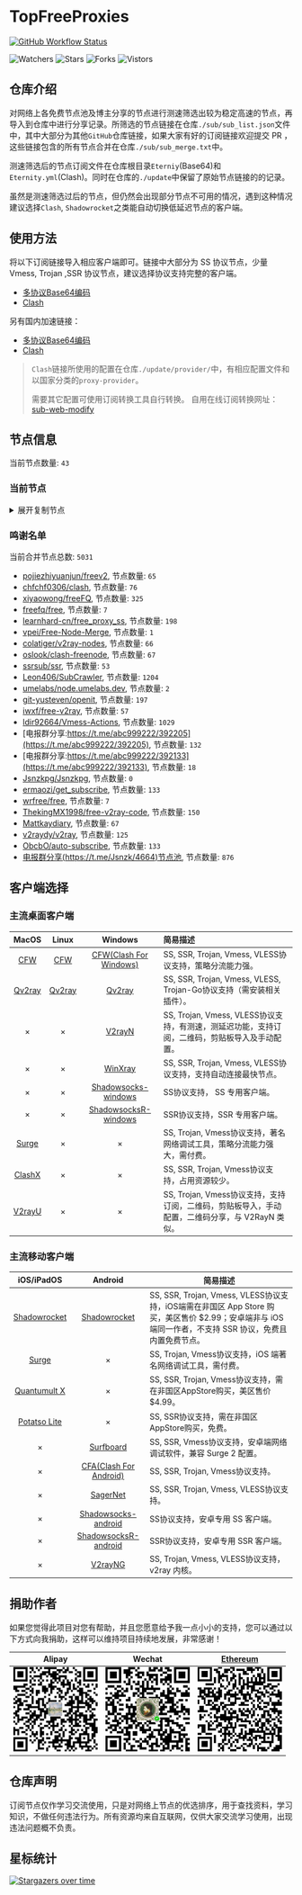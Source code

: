 # TopFreeProxies
[![GitHub Workflow Status](https://img.shields.io/github/workflow/status/alanbobs999/topfreeproxies/sub_merge?label=sub_merge)](https://github.com/alanbobs999/TopFreeProxies/actions/workflows/sub_merge.yml) 

![Watchers](https://img.shields.io/github/watchers/alanbobs999/topfreeproxies) ![Stars](https://img.shields.io/github/stars/alanbobs999/topfreeproxies) ![Forks](https://img.shields.io/github/forks/alanbobs999/topfreeproxies) ![Vistors](https://visitor-badge.laobi.icu/badge?page_id=alanbobs999.topfreeproxies)

## 仓库介绍
对网络上各免费节点池及博主分享的节点进行测速筛选出较为稳定高速的节点，再导入到仓库中进行分享记录。所筛选的节点链接在仓库`./sub/sub_list.json`文件中，其中大部分为其他`GitHub`仓库链接，如果大家有好的订阅链接欢迎提交 PR ，这些链接包含的所有节点合并在仓库`./sub/sub_merge.txt`中。

测速筛选后的节点订阅文件在仓库根目录`Eterniy`(Base64)和`Eternity.yml`(Clash)。同时在仓库的`./update`中保留了原始节点链接的的记录。

虽然是测速筛选过后的节点，但仍然会出现部分节点不可用的情况，遇到这种情况建议选择`Clash`, `Shadowrocket`之类能自动切换低延迟节点的客户端。

## 使用方法
将以下订阅链接导入相应客户端即可。链接中大部分为 SS 协议节点，少量 Vmess, Trojan ,SSR 协议节点，建议选择协议支持完整的客户端。

- [多协议Base64编码](https://raw.githubusercontent.com/alanbobs999/TopFreeProxies/master/Eternity)
- [Clash](https://raw.githubusercontent.com/alanbobs999/TopFreeProxies/master/Eternity.yml)

另有国内加速链接：

- [多协议Base64编码](https://raw.fastgit.org/alanbobs999/TopFreeProxies/master/Eternity)
- [Clash](https://raw.fastgit.org/alanbobs999/TopFreeProxies/master/Eternity.yml)

>`Clash`链接所使用的配置在仓库`./update/provider/`中，有相应配置文件和以国家分类的`proxy-provider`。
>
>需要其它配置可使用订阅转换工具自行转换。
>自用在线订阅转换网址：[sub-web-modify](https://sub.v1.mk/)

## 节点信息
当前节点数量: `43`
### 当前节点
<details>
  <summary>展开复制节点</summary>

    vmess://ewogICJ2IjogMiwKICAicHMiOiAi8J+HrfCfh7BISy0xMy45NC41OC4yMTYtMDAiLAogICJhZGQiOiAiYXp1cmUtZjRzLWhrLTEuZm9yd2FyZHNlcnZlci54eXoiLAogICJwb3J0IjogNDM3OTAsCiAgImlkIjogIjNiMDc0NDdlLTk0Y2YtNGQ3Mi05NmM2LWQwYTUzOTA5ODA0OSIsCiAgImFpZCI6IDAsCiAgInNjeSI6ICJhdXRvIiwKICAibmV0IjogIndzIiwKICAidHlwZSI6IG51bGwsCiAgImhvc3QiOiAiYXp1cmUtZjRzLWhrLTEuZm9yd2FyZHNlcnZlci54eXoiLAogICJwYXRoIjogIi8iLAogICJ0bHMiOiBmYWxzZSwKICAic25pIjogIiIKfQ==
    vmess://ewogICJ2IjogMiwKICAicHMiOiAi8J+HrfCfh7BISy0xMy45NC41OC4yMTYtMDEiLAogICJhZGQiOiAiYXp1cmUtZjRzLWhrLTEuZm9yd2FyZHNlcnZlci54eXoiLAogICJwb3J0IjogMzY0MjUsCiAgImlkIjogIjNiMDc0NDdlLTk0Y2YtNGQ3Mi05NmM2LWQwYTUzOTA5ODA0OSIsCiAgImFpZCI6IDAsCiAgInNjeSI6ICJhdXRvIiwKICAibmV0IjogIndzIiwKICAidHlwZSI6IG51bGwsCiAgImhvc3QiOiAiYXp1cmUtZjRzLWhrLTEuZm9yd2FyZHNlcnZlci54eXoiLAogICJwYXRoIjogIi8iLAogICJ0bHMiOiBmYWxzZSwKICAic25pIjogIiIKfQ==
    vmess://ewogICJ2IjogMiwKICAicHMiOiAi8J+HrfCfh7BISy0xMy45NC41OC4yMTYtMDIiLAogICJhZGQiOiAiYXp1cmUtZjRzLWhrLTEuZm9yd2FyZHNlcnZlci54eXoiLAogICJwb3J0IjogNDk2MzEsCiAgImlkIjogIjNiMDc0NDdlLTk0Y2YtNGQ3Mi05NmM2LWQwYTUzOTA5ODA0OSIsCiAgImFpZCI6IDAsCiAgInNjeSI6ICJhdXRvIiwKICAibmV0IjogIndzIiwKICAidHlwZSI6IG51bGwsCiAgImhvc3QiOiAiYXp1cmUtZjRzLWhrLTEuZm9yd2FyZHNlcnZlci54eXoiLAogICJwYXRoIjogIi8iLAogICJ0bHMiOiBmYWxzZSwKICAic25pIjogIiIKfQ==
    vmess://ewogICJ2IjogMiwKICAicHMiOiAi8J+HrfCfh7BISy0xMTEuMjguMy4xMTAtMDMiLAogICJhZGQiOiAiaWVwbC1rbi1oa2JncC1yLTEuZm9yd2FyZHNlcnZlci54eXoiLAogICJwb3J0IjogNDMzMjAsCiAgImlkIjogIjNiMDc0NDdlLTk0Y2YtNGQ3Mi05NmM2LWQwYTUzOTA5ODA0OSIsCiAgImFpZCI6IDAsCiAgInNjeSI6ICJhdXRvIiwKICAibmV0IjogIndzIiwKICAidHlwZSI6IG51bGwsCiAgImhvc3QiOiAiaWVwbC1rbi1oa2JncC1yLTEuZm9yd2FyZHNlcnZlci54eXoiLAogICJwYXRoIjogIi8iLAogICJ0bHMiOiBmYWxzZSwKICAic25pIjogIiIKfQ==
    vmess://ewogICJ2IjogMiwKICAicHMiOiAi8J+HrfCfh7BISy0xMy45NC41OC4yMTYtMDQiLAogICJhZGQiOiAiYXp1cmUtZjRzLWhrLTEuZm9yd2FyZHNlcnZlci54eXoiLAogICJwb3J0IjogMzUxODcsCiAgImlkIjogIjNiMDc0NDdlLTk0Y2YtNGQ3Mi05NmM2LWQwYTUzOTA5ODA0OSIsCiAgImFpZCI6IDAsCiAgInNjeSI6ICJhdXRvIiwKICAibmV0IjogIndzIiwKICAidHlwZSI6IG51bGwsCiAgImhvc3QiOiAiYXp1cmUtZjRzLWhrLTEuZm9yd2FyZHNlcnZlci54eXoiLAogICJwYXRoIjogIi8iLAogICJ0bHMiOiBmYWxzZSwKICAic25pIjogIiIKfQ==
    vmess://ewogICJ2IjogMiwKICAicHMiOiAi8J+HrfCfh7BISy0xMTEuMjguMy4xMTAtMDUiLAogICJhZGQiOiAiaWVwbC1rbi1oa2JncC1yLTEuZm9yd2FyZHNlcnZlci54eXoiLAogICJwb3J0IjogMzAzMzIsCiAgImlkIjogIjNiMDc0NDdlLTk0Y2YtNGQ3Mi05NmM2LWQwYTUzOTA5ODA0OSIsCiAgImFpZCI6IDAsCiAgInNjeSI6ICJhdXRvIiwKICAibmV0IjogIndzIiwKICAidHlwZSI6IG51bGwsCiAgImhvc3QiOiAiaWVwbC1rbi1oa2JncC1yLTEuZm9yd2FyZHNlcnZlci54eXoiLAogICJwYXRoIjogIi8iLAogICJ0bHMiOiBmYWxzZSwKICAic25pIjogIiIKfQ==
    vmess://ewogICJ2IjogMiwKICAicHMiOiAi8J+HuvCfh7hVUy0xNTIuNzAuMTE5LjI0Mi0wNiIsCiAgImFkZCI6ICJ1c2FhZG0ub3JhY2xldXNhLm1sIiwKICAicG9ydCI6IDIwNTMsCiAgImlkIjogImQ5ZDI0Y2U0LTdhZjQtNDdiNi04NGEwLTZkZDEzYzhhNWM4ZCIsCiAgImFpZCI6IDAsCiAgInNjeSI6ICJhdXRvIiwKICAibmV0IjogIndzIiwKICAidHlwZSI6IG51bGwsCiAgImhvc3QiOiAidXNhYWRtLm9yYWNsZXVzYS5tbCIsCiAgInBhdGgiOiAiLyIsCiAgInRscyI6IGZhbHNlLAogICJzbmkiOiAiIgp9
    vmess://ewogICJ2IjogMiwKICAicHMiOiAi8J+HrfCfh7BISy0xMy45NC41OC4yMTYtMDciLAogICJhZGQiOiAiYXp1cmUtZjRzLWhrLTEuZm9yd2FyZHNlcnZlci54eXoiLAogICJwb3J0IjogNDkzMTgsCiAgImlkIjogIjNiMDc0NDdlLTk0Y2YtNGQ3Mi05NmM2LWQwYTUzOTA5ODA0OSIsCiAgImFpZCI6IDAsCiAgInNjeSI6ICJhdXRvIiwKICAibmV0IjogIndzIiwKICAidHlwZSI6IG51bGwsCiAgImhvc3QiOiAiYXp1cmUtZjRzLWhrLTEuZm9yd2FyZHNlcnZlci54eXoiLAogICJwYXRoIjogIi8iLAogICJ0bHMiOiBmYWxzZSwKICAic25pIjogIiIKfQ==
    vmess://ewogICJ2IjogMiwKICAicHMiOiAi8J+HrfCfh7BISy0xMTkuMTQ3LjIuMjQ4LTA4IiwKICAiYWRkIjogIjExOS4xNDcuMi4yNDgiLAogICJwb3J0IjogNTA1ODEsCiAgImlkIjogImE0NDIwMDJhLWFhYmItNDM4OC05OTg0LTcxMTJiMzNhOWYyYiIsCiAgImFpZCI6IDAsCiAgInNjeSI6ICJhdXRvIiwKICAibmV0IjogIndzIiwKICAidHlwZSI6IG51bGwsCiAgImhvc3QiOiAiMTE5LjE0Ny4yLjI0OCIsCiAgInBhdGgiOiAiLyIsCiAgInRscyI6IGZhbHNlLAogICJzbmkiOiAiIgp9
    vmess://ewogICJ2IjogMiwKICAicHMiOiAi8J+HpvCfh7ZDSC0xNDAuMjM4LjE3NS4yMTMtMDkiLAogICJhZGQiOiAic3cyLm9yYWNsZXVzYS5tbCIsCiAgInBvcnQiOiA5ODAsCiAgImlkIjogImQ5ZDI0Y2U0LTdhZjQtNDdiNi04NGEwLTZkZDEzYzhhNWM4ZCIsCiAgImFpZCI6IDAsCiAgInNjeSI6ICJhdXRvIiwKICAibmV0IjogIndzIiwKICAidHlwZSI6IG51bGwsCiAgImhvc3QiOiAic3cyLm9yYWNsZXVzYS5tbCIsCiAgInBhdGgiOiAiLyIsCiAgInRscyI6IGZhbHNlLAogICJzbmkiOiAiIgp9
    vmess://ewogICJ2IjogMiwKICAicHMiOiAi8J+HuvCfh7hVUy0yMDkuOTQuNTYuMTUyLTEwIiwKICAiYWRkIjogIjIwOS45NC41Ni4xNTIiLAogICJwb3J0IjogNDQzLAogICJpZCI6ICIzMDMzZTE1Ny1mZGMzLTQ3YzAtYWUzMi1mYzRmZTY1ZmM2NGQiLAogICJhaWQiOiAwLAogICJzY3kiOiAiYXV0byIsCiAgIm5ldCI6ICJ3cyIsCiAgInR5cGUiOiBudWxsLAogICJob3N0IjogIjIwOS45NC41Ni4xNTIiLAogICJwYXRoIjogIi85YXBRYWJ5ZzlsZSIsCiAgInRscyI6IGZhbHNlLAogICJzbmkiOiAiIgp9
    vmess://ewogICJ2IjogMiwKICAicHMiOiAi8J+HpvCfh7ZBRS0xOTMuMTIzLjkwLjEyNi0xMSIsCiAgImFkZCI6ICJiaS5vcmFjbGV1c2EubWwiLAogICJwb3J0IjogMjA1MywKICAiaWQiOiAiZDlkMjRjZTQtN2FmNC00N2I2LTg0YTAtNmRkMTNjOGE1YzhkIiwKICAiYWlkIjogMCwKICAic2N5IjogImF1dG8iLAogICJuZXQiOiAid3MiLAogICJ0eXBlIjogbnVsbCwKICAiaG9zdCI6ICJiaS5vcmFjbGV1c2EubWwiLAogICJwYXRoIjogIi8iLAogICJ0bHMiOiBmYWxzZSwKICAic25pIjogIiIKfQ==
    vmess://ewogICJ2IjogMiwKICAicHMiOiAi8J+HrfCfh7BISy0xMy45NC41OC4yMTYtMTIiLAogICJhZGQiOiAiYXp1cmUtZjRzLWhrLTEuZm9yd2FyZHNlcnZlci54eXoiLAogICJwb3J0IjogNDQ5ODYsCiAgImlkIjogIjNiMDc0NDdlLTk0Y2YtNGQ3Mi05NmM2LWQwYTUzOTA5ODA0OSIsCiAgImFpZCI6IDAsCiAgInNjeSI6ICJhdXRvIiwKICAibmV0IjogIndzIiwKICAidHlwZSI6IG51bGwsCiAgImhvc3QiOiAiYXp1cmUtZjRzLWhrLTEuZm9yd2FyZHNlcnZlci54eXoiLAogICJwYXRoIjogIi8iLAogICJ0bHMiOiBmYWxzZSwKICAic25pIjogIiIKfQ==
    vmess://ewogICJ2IjogMiwKICAicHMiOiAi8J+HrfCfh7BISy0xMy45NC41OC4yMTYtMTMiLAogICJhZGQiOiAiYXp1cmUtZjRzLWhrLTEuZm9yd2FyZHNlcnZlci54eXoiLAogICJwb3J0IjogMzA1ODUsCiAgImlkIjogIjNiMDc0NDdlLTk0Y2YtNGQ3Mi05NmM2LWQwYTUzOTA5ODA0OSIsCiAgImFpZCI6IDAsCiAgInNjeSI6ICJhdXRvIiwKICAibmV0IjogIndzIiwKICAidHlwZSI6IG51bGwsCiAgImhvc3QiOiAiYXp1cmUtZjRzLWhrLTEuZm9yd2FyZHNlcnZlci54eXoiLAogICJwYXRoIjogIi8iLAogICJ0bHMiOiBmYWxzZSwKICAic25pIjogIiIKfQ==
    vmess://ewogICJ2IjogMiwKICAicHMiOiAi8J+HrfCfh7BISy0xMy45NC41OC4yMTYtMTQiLAogICJhZGQiOiAiYXp1cmUtZjRzLWhrLTEuZm9yd2FyZHNlcnZlci54eXoiLAogICJwb3J0IjogMzI0MzQsCiAgImlkIjogIjNiMDc0NDdlLTk0Y2YtNGQ3Mi05NmM2LWQwYTUzOTA5ODA0OSIsCiAgImFpZCI6IDAsCiAgInNjeSI6ICJhdXRvIiwKICAibmV0IjogIndzIiwKICAidHlwZSI6IG51bGwsCiAgImhvc3QiOiAiYXp1cmUtZjRzLWhrLTEuZm9yd2FyZHNlcnZlci54eXoiLAogICJwYXRoIjogIi8iLAogICJ0bHMiOiBmYWxzZSwKICAic25pIjogIiIKfQ==
    vmess://ewogICJ2IjogMiwKICAicHMiOiAi8J+HrfCfh7BISy0xMy45NC41OC4yMTYtMTUiLAogICJhZGQiOiAiYXp1cmUtZjRzLWhrLTEuZm9yd2FyZHNlcnZlci54eXoiLAogICJwb3J0IjogNDE5NTUsCiAgImlkIjogIjNiMDc0NDdlLTk0Y2YtNGQ3Mi05NmM2LWQwYTUzOTA5ODA0OSIsCiAgImFpZCI6IDAsCiAgInNjeSI6ICJhdXRvIiwKICAibmV0IjogIndzIiwKICAidHlwZSI6IG51bGwsCiAgImhvc3QiOiAiYXp1cmUtZjRzLWhrLTEuZm9yd2FyZHNlcnZlci54eXoiLAogICJwYXRoIjogIi8iLAogICJ0bHMiOiBmYWxzZSwKICAic25pIjogIiIKfQ==
    ss://cmM0LW1kNTpPZ2xxaElAaGsyOC5hZHZhbmNlZHZlY3RvcmV4dGVuc2lvbnMuY29tOjQ3ODgz#%F0%9F%87%AD%F0%9F%87%B0HK-211.99.100.11-16
    ss://cmM0LW1kNTpPZ2xxaElAaGsyOS5hZHZhbmNlZHZlY3RvcmV4dGVuc2lvbnMuY29tOjQ3ODgz#%F0%9F%87%AD%F0%9F%87%B0HK-211.99.100.11-17
    ss://cmM0LW1kNTpPZ2xxaElAaGsyMC5hZHZhbmNlZHZlY3RvcmV4dGVuc2lvbnMuY29tOjQ3ODgz#%F0%9F%87%AD%F0%9F%87%B0HK-211.99.100.9-18
    ss://YWVzLTI1Ni1nY206UmV4bkJnVTdFVjVBRHhHQDE2Ny44OC42My42MTo3MDAx#%F0%9F%87%BA%F0%9F%87%B8US-167.88.63.61-19
    ss://YWVzLTI1Ni1nY206VEV6amZBWXEySWp0dW9TQDE2Ny44OC42My42MTo2Njc5#%F0%9F%87%BA%F0%9F%87%B8US-167.88.63.61-20
    ss://YWVzLTI1Ni1nY206ZTRGQ1dyZ3BramkzUVlAMTY3Ljg4LjYzLjYxOjkxMDI=#%F0%9F%87%BA%F0%9F%87%B8US-167.88.63.61-21
    ss://YWVzLTI1Ni1nY206Rm9PaUdsa0FBOXlQRUdQQDM4LjkxLjEwMC4xMDI6NzMwNw==#%F0%9F%87%BA%F0%9F%87%B8US-38.91.100.102-22
    ss://cmM0LW1kNTpPZ2xxaElAaGszNC5hZHZhbmNlZHZlY3RvcmV4dGVuc2lvbnMuY29tOjQ3ODgz#%F0%9F%87%AD%F0%9F%87%B0HK-211.99.100.9-23
    ss://cmM0LW1kNTpPZ2xxaElAaXIwMS5hZHZhbmNlZHZlY3RvcmV4dGVuc2lvbnMuY29tOjQ3ODgz#%F0%9F%87%AD%F0%9F%87%B0HK-211.99.100.11-24
    ss://cmM0LW1kNTpPZ2xxaElAaGsxNy5hZHZhbmNlZHZlY3RvcmV4dGVuc2lvbnMuY29tOjQ3ODgz#%F0%9F%87%AD%F0%9F%87%B0HK-211.99.100.11-25
    ss://YWVzLTI1Ni1nY206ZTRGQ1dyZ3BramkzUVlAMTcyLjk5LjE5MC45Mjo5MTAy#%F0%9F%87%AC%F0%9F%87%A7GB-172.99.190.92-26
    ss://YWVzLTI1Ni1nY206VEV6amZBWXEySWp0dW9TQDE2OS4xOTcuMTQyLjk5OjY2OTc=#%F0%9F%87%BA%F0%9F%87%B8US-169.197.142.99-27
    ss://YWVzLTI1Ni1nY206Rm9PaUdsa0FBOXlQRUdQQDEzNC4xOTUuMTk2LjgxOjczMDc=#%F0%9F%87%A8%F0%9F%87%A6CA-134.195.196.81-28
    ss://YWVzLTI1Ni1nY206cEtFVzhKUEJ5VFZUTHRNQDE2OS4xOTcuMTQyLjk5OjQ0Mw==#%F0%9F%87%BA%F0%9F%87%B8US-169.197.142.99-29
    ss://YWVzLTI1Ni1nY206cEtFVzhKUEJ5VFZUTHRNQDE3Mi45OS4xOTAuOTI6NDQz#%F0%9F%87%AC%F0%9F%87%A7GB-172.99.190.92-30
    ss://YWVzLTI1Ni1nY206S2l4THZLendqZWtHMDBybUAxMzQuMTk1LjE5Ni44MTo4MDAw#%F0%9F%87%A8%F0%9F%87%A6CA-134.195.196.81-31
    ss://YWVzLTI1Ni1nY206ZzVNZUQ2RnQzQ1dsSklkQDEzNC4xOTUuMTk2LjgxOjUwMDM=#%F0%9F%87%A8%F0%9F%87%A6CA-134.195.196.81-32
    ss://YWVzLTI1Ni1nY206ZTRGQ1dyZ3BramkzUVlAMTM0LjE5NS4xOTYuMzo5MTAy#%F0%9F%87%A8%F0%9F%87%A6CA-134.195.196.3-33
    ss://YWVzLTI1Ni1nY206a0RXdlhZWm9UQmNHa0M0QDEzNC4xOTUuMTk2LjgxOjg4ODE=#%F0%9F%87%A8%F0%9F%87%A6CA-134.195.196.81-34
    ss://YWVzLTI1Ni1nY206Rm9PaUdsa0FBOXlQRUdQQDEzNC4xOTUuMTk2LjM6NzMwNw==#%F0%9F%87%A8%F0%9F%87%A6CA-134.195.196.3-35
    ss://YWVzLTI1Ni1jZmI6ZjhmN2FDemNQS2JzRjhwM0A0Ni4xODMuMTg1LjE1Ojk4OQ==#%F0%9F%87%A6%F0%9F%87%B6MK-46.183.185.15-36
    ss://YWVzLTI1Ni1nY206a0RXdlhZWm9UQmNHa0M0QDEzNC4xOTUuMTk2LjM6ODg4MQ==#%F0%9F%87%A8%F0%9F%87%A6CA-134.195.196.3-37
    ss://YWVzLTI1Ni1nY206UENubkg2U1FTbmZvUzI3QDE2OS4xOTcuMTQyLjk5OjgwOTA=#%F0%9F%87%BA%F0%9F%87%B8US-169.197.142.99-38
    ss://YWVzLTI1Ni1nY206cEtFVzhKUEJ5VFZUTHRNQDEzNC4xOTUuMTk2LjE4Nzo0NDM=#%F0%9F%87%A8%F0%9F%87%A6CA-134.195.196.187-39
    trojan://sharecentre@hkaz1.scsevers.cf:443?allowInsecure=1#%F0%9F%87%AD%F0%9F%87%B0HK-13.75.122.223-40
    trojan://7x42LetRa0@106.180.225.69:1443?allowInsecure=1#%F0%9F%87%AF%F0%9F%87%B5JP-106.180.225.69-41
    trojan://8ce38f17-b2be-453a-8d25-deec1a0aabba@jp10.holiganfan.com:10088?allowInsecure=1#%F0%9F%87%AF%F0%9F%87%B5JP-18.179.196.98-42
    

</details>

### 鸣谢名单
当前合并节点总数: `5031`
- [pojiezhiyuanjun/freev2](https://github.com/pojiezhiyuanjun/freev2), 节点数量: `65`
- [chfchf0306/clash](https://github.com/chfchf0306/clash), 节点数量: `76`
- [xiyaowong/freeFQ](https://github.com/xiyaowong/freeFQ), 节点数量: `325`
- [freefq/free](https://github.com/freefq/free), 节点数量: `7`
- [learnhard-cn/free_proxy_ss](https://github.com/learnhard-cn/free_proxy_ss), 节点数量: `198`
- [vpei/Free-Node-Merge](https://github.com/vpei/Free-Node-Merge), 节点数量: `1`
- [colatiger/v2ray-nodes](https://github.com/colatiger/v2ray-nodes), 节点数量: `66`
- [oslook/clash-freenode](https://github.com/oslook/clash-freenode), 节点数量: `67`
- [ssrsub/ssr](https://github.com/ssrsub/ssr), 节点数量: `53`
- [Leon406/SubCrawler](https://github.com/Leon406/SubCrawler), 节点数量: `1204`
- [umelabs/node.umelabs.dev](https://github.com/umelabs/node.umelabs.dev), 节点数量: `2`
- [git-yusteven/openit](https://github.com/git-yusteven/openit), 节点数量: `197`
- [iwxf/free-v2ray](https://github.com/iwxf/free-v2ray), 节点数量: `57`
- [ldir92664/Vmess-Actions](https://github.com/ldir92664/Vmess-Actions), 节点数量: `1029`
- [电报群分享:https://t.me/abc999222/392205](https://t.me/abc999222/392205), 节点数量: `132`
- [电报群分享:https://t.me/abc999222/392133](https://t.me/abc999222/392133), 节点数量: `18`
- [Jsnzkpg/Jsnzkpg](https://github.com/Jsnzkpg/Jsnzkpg), 节点数量: `0`
- [ermaozi/get_subscribe](https://github.com/ermaozi/get_subscribe), 节点数量: `133`
- [wrfree/free](https://github.com/wrfree/free), 节点数量: `7`
- [ThekingMX1998/free-v2ray-code](https://github.com/ThekingMX1998/free-v2ray-code), 节点数量: `150`
- [Mattkaydiary](https://www.mattkaydiary.com), 节点数量: `67`
- [v2raydy/v2ray](https://github.com/v2raydy/v2ray), 节点数量: `125`
- [ObcbO/auto-subscribe](https://github.com/ObcbO/auto-subscribe), 节点数量: `133`
- [电报群分享(https://t.me/Jsnzk/4664)节点池](https://pool.jinxnet.xyz), 节点数量: `876`

## 客户端选择
### 主流桌面客户端
|                            MacOS                             |                            Linux                             |                           Windows                            | 简易描述                                           |
| :----------------------------------------------------------: | :----------------------------------------------------------: | :----------------------------------------------------------: | :------------------------------------------------- |
| [CFW](https://github.com/Fndroid/clash_for_windows_pkg/releases) | [CFW](https://github.com/Fndroid/clash_for_windows_pkg/releases) | [CFW(Clash For Windows)](https://github.com/Fndroid/clash_for_windows_pkg/releases) | SS, SSR, Trojan, Vmess, VLESS协议支持，策略分流能力强。            |
|     [Qv2ray](https://github.com/Qv2ray/Qv2ray/releases)      |     [Qv2ray](https://github.com/Qv2ray/Qv2ray/releases)      |     [Qv2ray](https://github.com/Qv2ray/Qv2ray/releases)      | SS, SSR, Trojan, Vmess, VLESS, Trojan-Go协议支持（需安装相关插件）。 |
|                              ×                               |                              ×                               |      [V2rayN](https://github.com/2dust/v2rayN/releases)      | SS, Trojan, Vmess, VLESS协议支持，有测速，测延迟功能，支持订阅，二维码，剪贴板导入及手动配置。                 |
|                              ×                               |                              ×                               |    [WinXray](https://github.com/TheMRLL/winxray/releases)    | SS, SSR, Trojan, Vmess, VLESS协议支持，支持自动连接最快节点。            |
|                              ×                               |                              ×                               | [Shadowsocks-windows](https://github.com/shadowsocks/shadowsocks-windows/releases) | SS协议支持， SS 专用客户端。                                       |
|                              ×                               |                              ×                               | [ShadowsocksR-windows](https://github.com/HMBSbige/ShadowsocksR-Windows/releases) | SSR协议支持，SSR 专用客户端。                                      |
|                [Surge](https://nssurge.com/)                 |                              ×                               |                              ×                               | SS, Trojan, Vmess协议支持，著名网络调试工具，策略分流能力强大，需付费。                        |
|   [ClashX](https://github.com/yichengchen/clashX/releases)   |                              ×                               |                              ×                               | SS, SSR, Trojan, Vmess协议支持，占用资源较少。                   |
|      [V2rayU](https://github.com/yanue/V2rayU/releases)      |                              ×                               |                              ×                               | SS, Trojan, Vmess协议支持，支持订阅，二维码，剪贴板导入，手动配置，二维码分享，与 V2RayN 类似。                        |

### 主流移动客户端
|                          iOS/iPadOS                          |                           Android                            | 简易描述                                                     |
| :----------------------------------------------------------: | :----------------------------------------------------------: | ------------------------------------------------------------ |
| [Shadowrocket](https://apps.apple.com/us/app/shadowrocket/id932747118) | [Shadowrocket](https://play.google.com/store/apps/details?id=com.v2cross.proxy) | SS, SSR, Trojan, Vmess, VLESS协议支持，iOS端需在非国区 App Store 购买，美区售价 $2.99；安卓端非与 iOS 端同一作者，不支持 SSR 协议，免费且内置免费节点。 |
|                [Surge](https://nssurge.com/)                 |                              ×                               | SS, Trojan, Vmess协议支持，iOS 端著名网络调试工具，需付费。                                  |
| [Quantumult X](https://apps.apple.com/us/app/quantumult-x/id1443988620) |                              ×                               | SS, SSR, Trojan, Vmess协议支持，需在非国区AppStore购买，美区售价$4.99。 |
| [Potatso Lite](https://apps.apple.com/us/app/potatso-lite/id1239860606) |                              ×                               | SS, SSR协议支持，需在非国区AppStore购买，免费。              |
|                              ×                               | [Surfboard](https://play.google.com/store/apps/details?id=com.getsurfboard) | SS, SSR, Vmess协议支持，安卓端网络调试软件，兼容 Surge 2 配置。 |
|                              ×                               | [CFA(Clash For Android)](https://github.com/Kr328/ClashForAndroid/releases) | SS, SSR, Trojan, Vmess协议支持。                             |
|                              ×                               |  [SagerNet](https://github.com/SagerNet/SagerNet/releases)   | SS, SSR, Trojan, Vmess, VLESS协议支持。                      |
|                              ×                               | [Shadowsocks-android](https://github.com/shadowsocks/shadowsocks-android/releases) | SS协议支持，安卓专用 SS 客户端。                                                 |
|                              ×                               | [ShadowsocksR-android](https://github.com/HMBSbige/ShadowsocksR-Android/releases) | SSR协议支持，安卓专用 SSR 客户端。                                                |
|                              ×                               |     [V2rayNG](https://github.com/2dust/v2rayNG/releases)     | SS, Trojan, Vmess, VLESS协议支持，v2ray 内核。                           |

## 捐助作者
如果您觉得此项目对您有帮助，并且您愿意给予我一点小小的支持，您可以通过以下方式向我捐助，这样可以维持项目持续地发展，非常感谢！

| Alipay | Wechat | [Ethereum](https://etherscan.io/address/0xa7736a92aca8325c1f57664ee9453d465343eabe) |
| :------: | :------: | :------: | 
| <img width="150" src="./utils/donate/alipay.png"> | <img width="150" src="./utils/donate/wechat.png"> | <img width="150" src="./utils/donate/ethereum.png"> | 

## 仓库声明
订阅节点仅作学习交流使用，只是对网络上节点的优选排序，用于查找资料，学习知识，不做任何违法行为。所有资源均来自互联网，仅供大家交流学习使用，出现违法问题概不负责。

## 星标统计
[![Stargazers over time](https://starchart.cc/alanbobs999/TopFreeProxies.svg)](https://starchart.cc/alanbobs999/TopFreeProxies)
